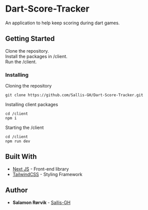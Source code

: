 # Dart-Score-Tracker
An application to help keep scoring during dart games.

## Getting Started

Clone the repository. <br>
Install the packages in /client. <br>
Run the /client.

### Installing

Cloning the repository

```
git clone https://github.com/Sallis-GH/Dart-Score-Tracker.git
```


Installing client packages

```
cd /client
npm i
```

Starting the /client

```
cd /client
npm run dev
```



## Built With

* [Next JS](https://nextjs.org/) - Front-end library
* [TailwindCSS](https://tailwindcss.com/) - Styling Framework

## Author

* **Salamon Rørvik** - [Sallis-GH](https://github.com/Sallis-GH)
